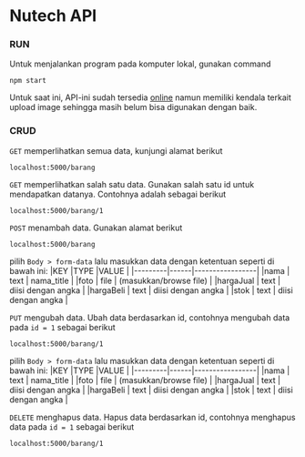 # Nutech API
### RUN
Untuk menjalankan program pada komputer lokal, gunakan command
```
npm start
```

Untuk saat ini, API-ini sudah tersedia [online](nutech10-api.herokuapp.com/barang) namun memiliki kendala terkait upload image sehingga masih belum bisa digunakan dengan baik.

### CRUD
`GET` memperlihatkan semua data, kunjungi alamat berikut
```
localhost:5000/barang
```
`GET` memperlihatkan salah satu data. Gunakan salah satu id untuk mendapatkan datanya. Contohnya adalah sebagai berikut
```
localhost:5000/barang/1
```
`POST` menambah data. Gunakan alamat berikut
```
localhost:5000/barang
```
pilih `Body > form-data` lalu masukkan data dengan ketentuan seperti di bawah ini:
|KEY      |TYPE  |VALUE            |
|---------|------|-----------------|
|nama     | text | nama_title      |
|foto     | file | (masukkan/browse file) |
|hargaJual | text | diisi dengan angka |
|hargaBeli | text | diisi dengan angka |
|stok | text | diisi dengan angka |

`PUT` mengubah data. Ubah data berdasarkan id, contohnya mengubah data pada `id = 1` sebagai berikut
```
localhost:5000/barang/1
```
pilih `Body > form-data` lalu masukkan data dengan ketentuan seperti di bawah ini:
|KEY      |TYPE  |VALUE            |
|---------|------|-----------------|
|nama     | text | nama_title      |
|foto     | file | (masukkan/browse file) |
|hargaJual | text | diisi dengan angka |
|hargaBeli | text | diisi dengan angka |
|stok | text | diisi dengan angka |

`DELETE` menghapus data. Hapus data berdasarkan id, contohnya menghapus data pada `id = 1` sebagai berikut
```
localhost:5000/barang/1
```
